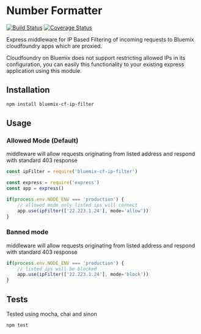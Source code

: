 # Number Formatter

[![Build Status](https://travis-ci.org/Astr-o/bluemix-cf-ip-filter.svg?branch=master)](https://travis-ci.org/Astr-o/bluemix-cf-ip-filter)
[![Coverage Status](https://coveralls.io/repos/github/Astr-o/bluemix-cf-ip-filter/badge.svg?branch=master)](https://coveralls.io/github/Astr-o/bluemix-cf-ip-filter?branch=master)



Express middleware for IP Based Filtering of incoming requests to Bluemix cloudfoundry apps which are proxied.

Cloudfoundry on Bluemix does not support restricting allowed IPs in its configuration, you can easily
this functionality to your existing express application using this module.

## Installation

```bash
npm install bluemix-cf-ip-filter
```

## Usage

### Allowed Mode (Default)

middleware will allow requests originating from listed address and respond with standard 403 response

```Javascript
const ipFilter = require('bluemix-cf-ip-filter')

const express = require('express')
const app = express()

if(process.env.NODE_ENV === 'production') {
    // allowed mode only listed ips will connect
    app.use(ipFilter(['22.223.1.24'], mode='allow'))
}
```

### Banned mode

middleware will allow requests originating from listed address and respond with standard 403 response

```Javascript
if(process.env.NODE_ENV === 'production') {
    // listed ips will be blocked
    app.use(ipFilter(['22.223.1.24'], mode='block'))
}
```

## Tests

Tested using mocha, chai and sinon

```bash
npm test
```
